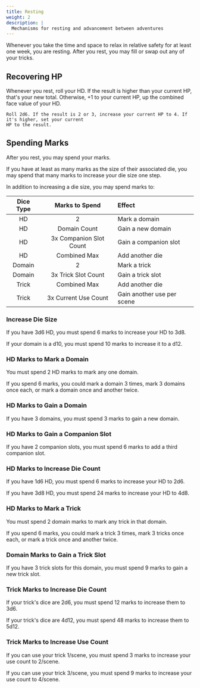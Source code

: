 ```yaml
---
title: Resting
weight: 2
description: |
  Mechanisms for resting and advancement between adventures
---
```


Whenever you take the time and space to relax in relative safety for at least one week, you are
resting. After you rest, you may fill or swap out any of your tricks.

## Recovering HP

Whenever you rest, roll your HD. If the result is higher than your current HP, that's your new
total. Otherwise, +1 to your current HP, up the combined face value of your HD.

```details { summary="Example: Resting at 3HP with 2d6 HD" }
Roll 2d6. If the result is 2 or 3, increase your current HP to 4. If it's higher, set your current
HP to the result.
```

## Spending Marks

After you rest, you may spend your marks.

If you have at least as many marks as the size of their associated die, you may spend that many
marks to increase your die size one step.

In addition to increasing a die size, you may spend marks to:

| Dice Type |     Marks to Spend      | Effect                     |
| :-------: | :---------------------: | :------------------------- |
|    HD     |            2            | Mark a domain              |
|    HD     |      Domain Count       | Gain a new domain          |
|    HD     | 3x Companion Slot Count | Gain a companion slot      |
|    HD     |      Combined Max       | Add another die            |
|  Domain   |            2            | Mark a trick               |
|  Domain   |   3x Trick Slot Count   | Gain a trick slot          |
|   Trick   |      Combined Max       | Add another die            |
|   Trick   |  3x Current Use Count   | Gain another use per scene |

### Increase Die Size

If you have 3d6 HD, you must spend 6 marks to increase your HD to 3d8.

If your domain is a d10, you must spend 10 marks to increase it to a d12.

### HD Marks to Mark a Domain

You must spend 2 HD marks to mark any one domain.

If you spend 6 marks, you could mark a domain 3 times, mark 3 domains once each, or mark a domain
once and another twice.

### HD Marks to Gain a Domain

If you have 3 domains, you must spend 3 marks to gain a new domain.

### HD Marks to Gain a Companion Slot

If you have 2 companion slots, you must spend 6 marks to add a third companion slot.

### HD Marks to Increase Die Count

If you have 1d6 HD, you must spend 6 marks to increase your HD to 2d6.

If you have 3d8 HD, you must spend 24 marks to increase your HD to 4d8.

### HD Marks to Mark a Trick

You must spend 2 domain marks to mark any trick in that domain.

If you spend 6 marks, you could mark a trick 3 times, mark 3 tricks once each, or mark a trick once
and another twice.

### Domain Marks to Gain a Trick Slot

If you have 3 trick slots for this domain, you must spend 9 marks to gain a new trick slot.

### Trick Marks to Increase Die Count

If your trick's dice are 2d6, you must spend 12 marks to increase them to 3d6.

If your trick's dice are 4d12, you must spend 48 marks to increase them to 5d12.

### Trick Marks to Increase Use Count

If you can use your trick 1/scene, you must spend 3 marks to increase your use count to 2/scene.

If you can use your trick 3/scene, you must spend 9 marks to increase your use count to 4/scene.
